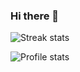 ### Hi there 👋

<!--
**Cerebrovinny/Cerebrovinny** is a ✨ _special_ ✨ repository because its `README.md` (this file) appears on your GitHub profile.

Here are some ideas to get you started:

- 🔭 I’m currently working on ...
- 🌱 I’m currently learning ...
- 👯 I’m looking to collaborate on ...
- 🤔 I’m looking for help with ...
- 💬 Ask me about ...
- 📫 How to reach me: ...
- 😄 Pronouns: ...
- ⚡ Fun fact: ...
-->
    
<img src="https://github-readme-streak-stats.herokuapp.com/?user=Cerebrovinny" title="Streak stats" alt="Streak stats" />

<img src="https://github-readme-stats.vercel.app/api?username=Cerebrovinny&show_icons=true&title_color=ffffff&text_color=c9cacc&icon_color=2bbc8a&bg_color=1d1f21"
    title="Profile stats" alt="Profile stats" />
    
<!-- [![Top Langs](https://github-readme-stats.vercel.app/api/top-langs/?username=Cerebrovinny&layout=compact)] -->
